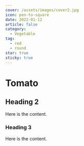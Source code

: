 ```yaml
---
cover: /assets/images/cover2.jpg
icon: pen-to-square
date: 2022-01-12
article: false
category:
  - Vegetable
tag:
  - red
  - round
star: true
sticky: true
---
```


# Tomato

## Heading 2

Here is the content.

### Heading 3

Here is the content.

